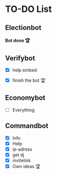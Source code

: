 # TO-DO List

## Electionbot
#### Bot done 🏆

## Verifybot
- [x] help embed
- [x] finish the bot 🏆


## Economybot
- [ ] Everything

## Commandbot
- [x] Info
- [x] Help
- [x] ip-adress
- [x] get dj
- [x] invitelink
- [x] Own ideas 🏆